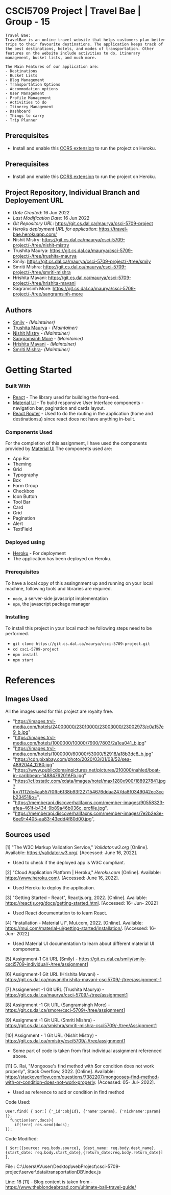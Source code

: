 # CSCI5709 Project | Travel Bae | Group - 15

```
Travel Bae:
TravelBae is an online travel website that helps customers plan better trips to their favourite destinations. The application keeps track of the best destinations, hotels, and modes of transportation. Other features on the website include activities to do, itinerary management, bucket lists, and much more.

The Main Features of our application are:
- Destinations
- Bucket Lists
- Blog Management
- Transportation Options
- Accommodation options
- User Management
- Profile Management
- Activities to do
- Itinerey Management
- Dashboard
- Things to carry
- Trip Planner
```
## Prerequisites

- Install and enable this [CORS extension](https://chrome.google.com/webstore/detail/allow-cors-access-control/lhobafahddgcelffkeicbaginigeejlf?hl=en) to run the project on Heroku.

## Prerequisites

- Install and enable this [CORS extension](https://chrome.google.com/webstore/detail/allow-cors-access-control/lhobafahddgcelffkeicbaginigeejlf?hl=en) to run the project on Heroku.

## Project Repository, Individual Branch and Deployement URL

- _Date Created_: 16 Jun 2022
- _Last Modification Date_: 16 Jun 2022
- _Git Repository URL_: https://git.cs.dal.ca/maurya/csci-5709-project
- _Heroku deployment URL for application_: https://travel-bae.herokuapp.com/
- Nishit Mistry: https://git.cs.dal.ca/maurya/csci-5709-project/-/tree/nishit-mistry
- Trushita Maurya: https://git.cs.dal.ca/maurya/csci-5709-project/-/tree/trushita-maurya
- Smily: https://git.cs.dal.ca/maurya/csci-5709-project/-/tree/smily
- Smriti Mishra: https://git.cs.dal.ca/maurya/csci-5709-project/-/tree/smriti-mishra
- Hrishita Mavani: https://git.cs.dal.ca/maurya/csci-5709-project/-/tree/hrishita-mavani
- Sagramsinh More: https://git.cs.dal.ca/maurya/csci-5709-project/-/tree/sangramsinh-more

## Authors

- [Smily](smily@dal.ca) - _(Maintainer)_
- [Trushita Maurya](tr711348@dal.ca) - _(Maintainer)_
- [Nishit Mistry](nishit.mistry@dal.ca) - _(Maintainer)_
- [Sangramsinh More](sangramsinh.more@dal.ca) - _(Maintainer)_
- [Hrishita Mavani](hr637632@dal.ca) - _(Maintainer)_
- [Smriti Mishra](sm689498@dal.ca)- _(Maintainer)_

# Getting Started

### Built With

- [React](https://reactjs.org/) - The library used for building the front-end.
- [Material UI](https://mui.com/) - To build responsive User Interface components - navigation bar, pagination and cards layout.
- [React Router](https://reactrouter.com/) - Used to do the routing in the application (home and destinationsu) since react does not have anything in-built.

### Components Used

For the completion of this assignment, I have used the components provided by [Material UI](https://mui.com/)
The components used are:

- App Bar
- Theming
- Grid
- Typography
- Box
- Form Group
- Checkbox
- Icon Button
- Tool Bar
- Card
- Grid
- Pagination
- Alert
- TextField

### Deployed using

- [Heroku](https://dashboard.heroku.com/apps) - For deployment
- The application has been deployed on Heroku.

### Prerequisites

To have a local copy of this assingnment up and running on your local machine, following tools and libraries are required.

- `node`, a server-side javascript implementation
- `npm`, the javascript package manager

### Installing

To install this project in your local machine following steps need to be performed.

- `git clone https://git.cs.dal.ca/maurya/csci-5709-project.git`
- `cd csci-5709-project`
- `npm install`
- `npm start`

# References

## Images Used

All the images used for this project are royalty free.

- "https://images.trvl-media.com/hotels/24000000/23010000/23003000/23002973/c0a157e9_b.jpg"
- "https://images.trvl-media.com/hotels/1000000/10000/7900/7803/2a1ea041_b.jpg"
- "https://images.trvl-media.com/hotels/1000000/60000/53000/52918/a18b3dc8_b.jpg"
- "https://cdn.pixabay.com/photo/2020/03/01/08/52/sea-4892044_1280.jpg"
- "https://www.publicdomainpictures.net/pictures/210000/nahled/boat-in-caribbean-1488476201AFb.jpg"
- "https://cf.bstatic.com/xdata/images/hotel/max1280x900/188927841.jpg?k=7f112dc4aa557f0ffc6f38b93f227154676ddaa247da8f0349042ec3ccb23451&o=",
- "https://memberapi.discoverhalifaxns.com/member-images/90558323-afea-461f-b434-9b89a46b036c_profile.jpg",
- "https://memberapi.discoverhalifaxns.com/member-images/7e2b2e3e-6ee9-4405-aa83-43edd4f80d00.jpg",

## Sources used

[1] "The W3C Markup Validation Service," _Validator.w3.org_ [Online]. Available: https://validator.w3.org/. [Accessed: June 16, 2022].

- Used to check if the deployed app is W3C compliant.

[2] "Cloud Application Platform | Heroku," _Heroku.com_ [Online]. Available: https://www.heroku.com/. [Accessed: June 16, 2022].

- Used Heroku to deploy the application.

[3] "Getting Started – React", Reactjs.org, 2022. [Online]. Available: https://reactjs.org/docs/getting-started.html. [Accessed: 16- Jun- 2022]

- Used React documentation to to learn React.

[4] "Installation - Material UI", Mui.com, 2022. [Online]. Available: https://mui.com/material-ui/getting-started/installation/. [Accessed: 16- Jun- 2022]

- Used Material UI documentation to learn about different material UI components.

[5] Assignment-1 Git URL (Smily) - https://git.cs.dal.ca/smily/smily-csci5709-individual/-/tree/assignment1

[6] Assignment-1 Git URL (Hrishita Mavani) - https://git.cs.dal.ca/mavani/hrishita-mavani-csci5709/-/tree/assignment-1

[7] Assignement -1 Git URL (Trushita Maurya) - https://git.cs.dal.ca/maurya/csci-5709/-/tree/assignment1

[8] Assignment -1 Git URL (Sangramsingh More) - https://git.cs.dal.ca/smore/csci-5709/-/tree/assignment1

[9] Assignment -1 Git URL (Smriti Mishra) - https://git.cs.dal.ca/smishra/smriti-mishra-csci5709/-/tree/Assignment1

[10] Assignment - 1 Git URL (Nishit Mistry) - https://git.cs.dal.ca/nmistry/csci5709/-/tree/assignment1

- Some part of code is taken from first individual assignment referenced above.

[11] G. Rai, "Mongoose's find method with $or condition does not work properly", Stack Overflow, 2022. [Online]. Available: https://stackoverflow.com/questions/7382207/mongooses-find-method-with-or-condition-does-not-work-properly. [Accessed: 05- Jul- 2022].

- Used as reference to add or condition in find method

Code Used:

```
User.find( { $or:[ {'_id':objId}, {'name':param}, {'nickname':param} ]},
  function(err,docs){
    if(!err) res.send(docs);
});
```

Code Modified:

```
{ $or:[{source: req.body.source}, {dest_name: req.body.dest_name},{start_date: req.body.start_date},{return_date:req.body.return_date}] },

```

File : C:\Users\AVuser\Desktop\webProject\csci-5709-project\server\data\transportationDB\index.js

Line: 18
[11] - Blog content is taken from - https://www.theblondeabroad.com/ultimate-bali-travel-guide/

